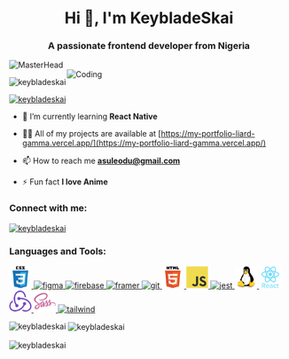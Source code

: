 <h1 align="center">Hi 👋, I'm KeybladeSkai</h1>
<h3 align="center">A passionate frontend developer from Nigeria</h3>

<!-- Add a container and style it -->
<div style="display: flex; justify-content: center;">
  <img alt="MasterHead" style="width: 100%;" src="https://encrypted-tbn0.gstatic.com/images?q=tbn:ANd9GcSOrSzlBUNtNTA4vnr9nBGoz3WhCE_3fOHVIQ&s" />
</div>

<img align="right" alt="Coding" width="400" src="https://backiee.com/static/wallpapers/1920x1080/386745.jpg">

<p align="left"> <img src="https://komarev.com/ghpvc/?username=keybladeskai&label=Profile%20views&color=0e75b6&style=flat" alt="keybladeskai" /> </p>

<p align="left"> <a href="https://twitter.com/keybladeskai" target="blank"><img src="https://img.shields.io/twitter/follow/keybladeskai?logo=twitter&style=for-the-badge" alt="keybladeskai" /></a> </p>

- 🌱 I’m currently learning **React Native**

- 👨‍💻 All of my projects are available at [https://my-portfolio-liard-gamma.vercel.app/](https://my-portfolio-liard-gamma.vercel.app/)

- 📫 How to reach me **asuleodu@gmail.com**

- ⚡ Fun fact **I love Anime**

<h3 align="left">Connect with me:</h3>
<p align="left">
<a href="https://twitter.com/keybladeskai" target="blank"><img align="center" src="https://raw.githubusercontent.com/rahuldkjain/github-profile-readme-generator/master/src/images/icons/Social/twitter.svg" alt="keybladeskai" height="30" width="40" /></a>
</p>

<h3 align="left">Languages and Tools:</h3>
<p align="left"> <a href="https://www.w3schools.com/css/" target="_blank" rel="noreferrer"> <img src="https://raw.githubusercontent.com/devicons/devicon/master/icons/css3/css3-original-wordmark.svg" alt="css3" width="40" height="40"/> </a> <a href="https://www.figma.com/" target="_blank" rel="noreferrer"> <img src="https://www.vectorlogo.zone/logos/figma/figma-icon.svg" alt="figma" width="40" height="40"/> </a> <a href="https://firebase.google.com/" target="_blank" rel="noreferrer"> <img src="https://www.vectorlogo.zone/logos/firebase/firebase-icon.svg" alt="firebase" width="40" height="40"/> </a> <a href="https://www.framer.com/" target="_blank" rel="noreferrer"> <img src="https://www.vectorlogo.zone/logos/framer/framer-icon.svg" alt="framer" width="40" height="40"/> </a> <a href="https://git-scm.com/" target="_blank" rel="noreferrer"> <img src="https://www.vectorlogo.zone/logos/git-scm/git-scm-icon.svg" alt="git" width="40" height="40"/> </a> <a href="https://www.w3.org/html/" target="_blank" rel="noreferrer"> <img src="https://raw.githubusercontent.com/devicons/devicon/master/icons/html5/html5-original-wordmark.svg" alt="html5" width="40" height="40"/> </a> <a href="https://developer.mozilla.org/en-US/docs/Web/JavaScript" target="_blank" rel="noreferrer"> <img src="https://raw.githubusercontent.com/devicons/devicon/master/icons/javascript/javascript-original.svg" alt="javascript" width="40" height="40"/> </a> <a href="https://jestjs.io" target="_blank" rel="noreferrer"> <img src="https://www.vectorlogo.zone/logos/jestjsio/jestjsio-icon.svg" alt="jest" width="40" height="40"/> </a> <a href="https://www.linux.org/" target="_blank" rel="noreferrer"> <img src="https://raw.githubusercontent.com/devicons/devicon/master/icons/linux/linux-original.svg" alt="linux" width="40" height="40"/> </a> <a href="https://reactjs.org/" target="_blank" rel="noreferrer"> <img src="https://raw.githubusercontent.com/devicons/devicon/master/icons/react/react-original-wordmark.svg" alt="react" width="40" height="40"/> </a> <a href="https://redux.js.org" target="_blank" rel="noreferrer"> <img src="https://raw.githubusercontent.com/devicons/devicon/master/icons/redux/redux-original.svg" alt="redux" width="40" height="40"/> </a> <a href="https://sass-lang.com" target="_blank" rel="noreferrer"> <img src="https://raw.githubusercontent.com/devicons/devicon/master/icons/sass/sass-original.svg" alt="sass" width="40" height="40"/> </a> <a href="https://tailwindcss.com/" target="_blank" rel="noreferrer"> <img src="https://www.vectorlogo.zone/logos/tailwindcss/tailwindcss-icon.svg" alt="tailwind" width="40" height="40"/> </a> </p>

<p><img align="left" src="https://github-readme-stats.vercel.app/api/top-langs?username=keybladeskai&show_icons=true&locale=en&layout=compact" alt="keybladeskai" /></p>

<p>&nbsp;<img align="center" src="https://github-readme-stats.vercel.app/api?username=keybladeskai&show_icons=true&locale=en" alt="keybladeskai" /></p>

<p><img align="center" src="https://github-readme-streak-stats.herokuapp.com/?user=keybladeskai&" alt="keybladeskai" /></p>
